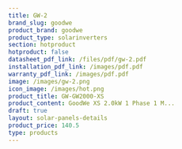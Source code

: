 ```yaml
---
title: GW-2
brand_slug: goodwe
product_brand: goodwe
product_type: solarinverters
section: hotproduct
hotproduct: false
datasheet_pdf_link: /files/pdf/gw-2.pdf
installation_pdf_link: /images/pdf.pdf
warranty_pdf_link: /images/pdf.pdf
image: /images/gw-2.png
icon_image: /images/hot.png
product_title: GW-GW2000-XS
product_content: GoodWe XS 2.0kW 1 Phase 1 M...
draft: true
layout: solar-panels-details
product_price: 140.5
type: products
---
```

